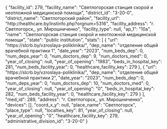 {
    "facility_id": 279,
    "facility_name": "Светлогорская станция скорой и неотложной медицинской помощи",
    "district_id": "3-20-0",
    "district_name": "Светлогорский район",
    "facility_url": "http:\/\/healthcare.by\/instinfo.php?orgnum=5316",
    "facility_address": "г. Светлогорск,, ул. Мирошниченко",
    "facility_type": null,
    "ap_1": "10а",
    "name": "Светлогорская станция скорой и неотложной медицинской помощи",
    "state": "public institution",
    "stats": [
        {
            "url": "https:\/\/slcrb.by\/vzroslaya-poliklinika\/",
            "dep_name": "отделение общей врачебной практики 1",
            "date_year": "2023",
            "num_beds_dep": 0,
            "num_deps_year": 0,
            "num_doctors_dep": 9,
            "num_doctors_med": 0,
            "year_of_closing": null,
            "year_of_opening": "1983",
            "beds_in_hospital_key": 281,
            "num_beds_facility_year": 0,
            "healthcare_facility_key": 279
        },
        {
            "url": "https:\/\/slcrb.by\/vzroslaya-poliklinika\/",
            "dep_name": "отделение общей врачебной практики 2",
            "date_year": "2023",
            "num_beds_dep": 0,
            "num_deps_year": 0,
            "num_doctors_dep": 10,
            "num_doctors_med": 0,
            "year_of_closing": null,
            "year_of_opening": "0",
            "beds_in_hospital_key": 282,
            "num_beds_facility_year": 0,
            "healthcare_facility_key": 279
        }
    ],
    "med_id": 289,
    "address": "г. Светлогорск,, ул. Мирошниченко",
    "devices": [],
    "coord_x_y": null,
    "place_name": "Светлогорск",
    "place_type": null,
    "localties_key": 81,
    "year_of_closing": null,
    "year_of_opening": "0",
    "healthcare_facility_key": 279,
    "administrative_division_id": "3-20-0"
}